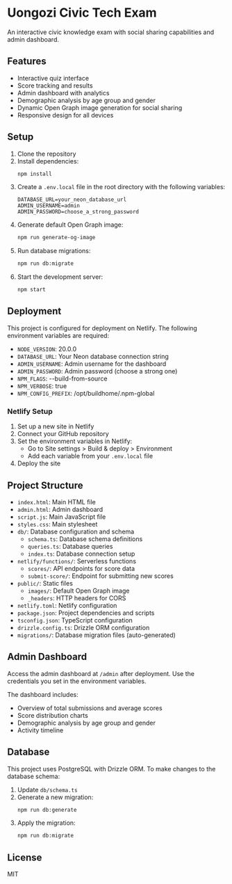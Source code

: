# Uongozi Civic Tech Exam

An interactive civic knowledge exam with social sharing capabilities and admin dashboard.

## Features

- Interactive quiz interface
- Score tracking and results
- Admin dashboard with analytics
- Demographic analysis by age group and gender
- Dynamic Open Graph image generation for social sharing
- Responsive design for all devices

## Setup

1. Clone the repository
2. Install dependencies:
   ```bash
   npm install
   ```
3. Create a `.env.local` file in the root directory with the following variables:
   ```
   DATABASE_URL=your_neon_database_url
   ADMIN_USERNAME=admin
   ADMIN_PASSWORD=choose_a_strong_password
   ```
4. Generate default Open Graph image:
   ```bash
   npm run generate-og-image
   ```
5. Run database migrations:
   ```bash
   npm run db:migrate
   ```
6. Start the development server:
   ```bash
   npm start
   ```

## Deployment

This project is configured for deployment on Netlify. The following environment variables are required:

- `NODE_VERSION`: 20.0.0
- `DATABASE_URL`: Your Neon database connection string
- `ADMIN_USERNAME`: Admin username for the dashboard
- `ADMIN_PASSWORD`: Admin password (choose a strong one)
- `NPM_FLAGS`: --build-from-source
- `NPM_VERBOSE`: true
- `NPM_CONFIG_PREFIX`: /opt/buildhome/.npm-global

### Netlify Setup

1. Set up a new site in Netlify
2. Connect your GitHub repository
3. Set the environment variables in Netlify:
   - Go to Site settings > Build & deploy > Environment
   - Add each variable from your `.env.local` file
4. Deploy the site

## Project Structure

- `index.html`: Main HTML file
- `admin.html`: Admin dashboard
- `script.js`: Main JavaScript file
- `styles.css`: Main stylesheet
- `db/`: Database configuration and schema
  - `schema.ts`: Database schema definitions
  - `queries.ts`: Database queries
  - `index.ts`: Database connection setup
- `netlify/functions/`: Serverless functions
  - `scores/`: API endpoints for score data
  - `submit-score/`: Endpoint for submitting new scores
- `public/`: Static files
  - `images/`: Default Open Graph image
  - `_headers`: HTTP headers for CORS
- `netlify.toml`: Netlify configuration
- `package.json`: Project dependencies and scripts
- `tsconfig.json`: TypeScript configuration
- `drizzle.config.ts`: Drizzle ORM configuration
- `migrations/`: Database migration files (auto-generated)

## Admin Dashboard

Access the admin dashboard at `/admin` after deployment. Use the credentials you set in the environment variables.

The dashboard includes:

- Overview of total submissions and average scores
- Score distribution charts
- Demographic analysis by age group and gender
- Activity timeline

## Database

This project uses PostgreSQL with Drizzle ORM. To make changes to the database schema:

1. Update `db/schema.ts`
2. Generate a new migration:
   ```bash
   npm run db:generate
   ```
3. Apply the migration:
   ```bash
   npm run db:migrate
   ```

## License

MIT
